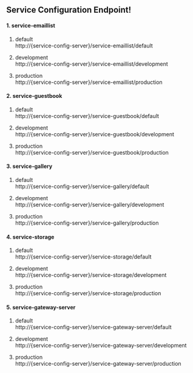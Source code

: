 ## Service Configuration Endpoint!
#### 1. service-emaillist
1.	default<br/>
	http://{service-config-server}/service-emaillist/default
	
2.	development<br/>
	http://{service-config-server}/service-emaillist/development	

3.	production<br/>
	http://{service-config-server}/service-emaillist/production


#### 2. service-guestbook
1.	default<br/>
	http://{service-config-server}/service-guestbook/default
	
2.	development<br/>
	http://{service-config-server}/service-guestbook/development	

3.	production<br/>
	http://{service-config-server}/service-guestbook/production


#### 3. service-gallery
1.	default<br/>
	http://{service-config-server}/service-gallery/default
	
2.	development<br/>
	http://{service-config-server}/service-gallery/development	

3.	production<br/>
	http://{service-config-server}/service-gallery/production


#### 4. service-storage
1.	default<br/>
	http://{service-config-server}/service-storage/default
	
2.	development<br/>
	http://{service-config-server}/service-storage/development	

3.	production<br/>
	http://{service-config-server}/service-storage/production

#### 5. service-gateway-server
1.	default<br/>
	  http://{service-config-server}/service-gateway-server/default

2.	development<br/>
	  http://{service-config-server}/service-gateway-server/development

3.	production<br/>
	  http://{service-config-server}/service-gateway-server/production

